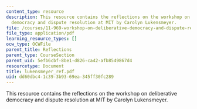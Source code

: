 ```yaml
---
content_type: resource
description: This resource contains the reflections on the workshop on deliberative
  democracy and dispute resolution at MIT by Carolyn Lukensmeyer.
file: /courses/11-969-workshop-on-deliberative-democracy-and-dispute-resolution-summer-2005/dd60dbc41c393b9369ea345ff30fc289_lukensmeyer_ref.pdf
file_type: application/pdf
learning_resource_types: []
ocw_type: OCWFile
parent_title: Reflections
parent_type: CourseSection
parent_uid: 5efb6cbf-8be1-d826-ca42-afb8549867d4
resourcetype: Document
title: lukensmeyer_ref.pdf
uid: dd60dbc4-1c39-3b93-69ea-345ff30fc289
---
```

This resource contains the reflections on the workshop on deliberative democracy and dispute resolution at MIT by Carolyn Lukensmeyer.

